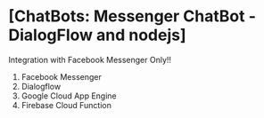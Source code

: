 # [ChatBots: Messenger ChatBot - DialogFlow and nodejs]

Integration with Facebook Messenger Only!!

1. Facebook Messenger
2. Dialogflow
3. Google Cloud App Engine
4. Firebase Cloud Function


